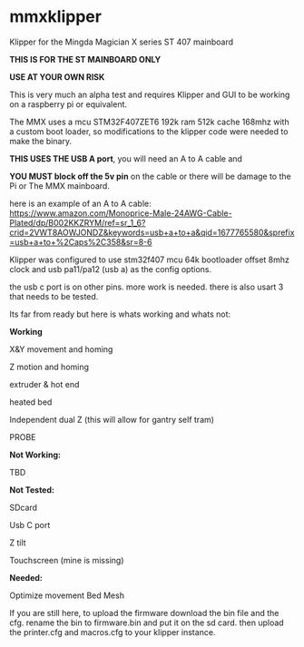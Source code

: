 # mmxklipper
Klipper for the Mingda Magician X series ST 407 mainboard

**THIS IS FOR THE ST MAINBOARD ONLY**

**USE AT YOUR OWN RISK**

This is very much an alpha test and requires Klipper and GUI to be working on a raspberry pi or equivalent.

The MMX uses a mcu STM32F407ZET6 192k ram 512k cache 168mhz with a custom boot loader, so modifications to the klipper code were needed to make the binary. 

**THIS USES THE USB A port**, you will need an A to A cable and 

**YOU MUST block off the 5v pin** on the cable or there will be damage to the Pi or The MMX mainboard.

here is an example of an A to A cable: https://www.amazon.com/Monoprice-Male-24AWG-Cable-Plated/dp/B002KKZRYM/ref=sr_1_6?crid=2VWT8AOWJONDZ&keywords=usb+a+to+a&qid=1677765580&sprefix=usb+a+to+%2Caps%2C358&sr=8-6

Klipper was configured to use stm32f407 mcu 64k bootloader offset 8mhz clock and usb pa11/pa12 (usb a) as the config options.

the usb c port is on other pins. more work is needed. there is also usart 3 that needs to be tested.



Its far from ready but here is whats working and whats not:

**Working**

X&Y movement and homing

Z motion and homing

extruder & hot end

heated bed

Independent dual Z (this will allow for gantry self tram)

PROBE

**Not Working:**

TBD

**Not Tested:**

SDcard

Usb C port

Z tilt

Touchscreen (mine is missing)

**Needed:**

Optimize movement
Bed Mesh



If you are still here, to upload the firmware download the bin file and the cfg. rename the bin to firmware.bin and put it on the sd card. then upload the printer.cfg and macros.cfg to your klipper instance. 
